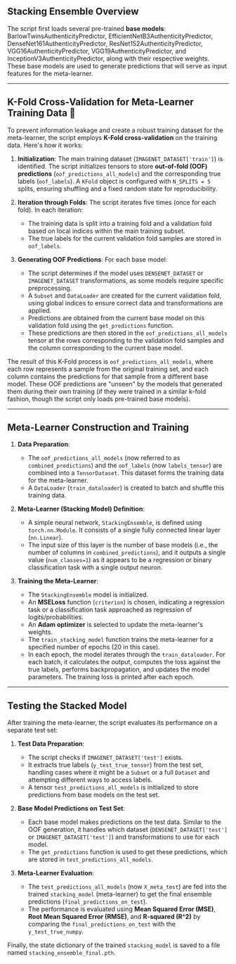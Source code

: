 
## Stacking Ensemble Overview

The script first loads several pre-trained **base models**: BarlowTwinsAuthenticityPredictor, EfficientNetB3AuthenticityPredictor, DenseNet161AuthenticityPredictor, ResNet152AuthenticityPredictor, VGG16AuthenticityPredictor, VGG19AuthenticityPredictor, and InceptionV3AuthenticityPredictor, along with their respective weights. These base models are used to generate predictions that will serve as input features for the meta-learner.

---
## K-Fold Cross-Validation for Meta-Learner Training Data 🔄

To prevent information leakage and create a robust training dataset for the meta-learner, the script employs **K-Fold cross-validation** on the training data. Here's how it works:

1.  **Initialization**: The main training dataset (`IMAGENET_DATASET['train']`) is identified. The script initializes tensors to store **out-of-fold (OOF) predictions** (`oof_predictions_all_models`) and the corresponding true labels (`oof_labels`). A `KFold` object is configured with `N_SPLITS = 5` splits, ensuring shuffling and a fixed random state for reproducibility.

2.  **Iteration through Folds**: The script iterates five times (once for each fold). In each iteration:
    * The training data is split into a training fold and a validation fold based on local indices within the main training subset.
    * The true labels for the current validation fold samples are stored in `oof_labels`.

3.  **Generating OOF Predictions**: For each base model:
    * The script determines if the model uses `DENSENET_DATASET` or `IMAGENET_DATASET` transformations, as some models require specific preprocessing.
    * A `Subset` and `DataLoader` are created for the current validation fold, using global indices to ensure correct data and transformations are applied.
    * Predictions are obtained from the current base model on this validation fold using the `get_predictions` function.
    * These predictions are then stored in the `oof_predictions_all_models` tensor at the rows corresponding to the validation fold samples and the column corresponding to the current base model.

The result of this K-Fold process is `oof_predictions_all_models`, where each row represents a sample from the original training set, and each column contains the predictions for that sample from a different base model. These OOF predictions are "unseen" by the models that generated them during their own training (if they were trained in a similar k-fold fashion, though the script only loads pre-trained base models).

---
## Meta-Learner Construction and Training 

1.  **Data Preparation**:
    * The `oof_predictions_all_models` (now referred to as `combined_predictions`) and the `oof_labels` (now `labels_tensor`) are combined into a `TensorDataset`. This dataset forms the training data for the meta-learner.
    * A `DataLoader` (`train_dataloader`) is created to batch and shuffle this training data.

2.  **Meta-Learner (Stacking Model) Definition**:
    * A simple neural network, `StackingEnsemble`, is defined using `torch.nn.Module`. It consists of a single fully connected linear layer (`nn.Linear`).
    * The input size of this layer is the number of base models (i.e., the number of columns in `combined_predictions`), and it outputs a single value (`num_classes=1`) as it appears to be a regression or binary classification task with a single output neuron.

3.  **Training the Meta-Learner**:
    * The `StackingEnsemble` model is initialized.
    * An **MSELoss** function (`criterion`) is chosen, indicating a regression task or a classification task approached as regression of logits/probabilities.
    * An **Adam optimizer** is selected to update the meta-learner's weights.
    * The `train_stacking_model` function trains the meta-learner for a specified number of epochs (20 in this case).
    * In each epoch, the model iterates through the `train_dataloader`. For each batch, it calculates the output, computes the loss against the true labels, performs backpropagation, and updates the model parameters. The training loss is printed after each epoch.

---
## Testing the Stacked Model

After training the meta-learner, the script evaluates its performance on a separate test set:

1.  **Test Data Preparation**:
    * The script checks if `IMAGENET_DATASET['test']` exists.
    * It extracts true labels (`y_test_true_tensor`) from the test set, handling cases where it might be a `Subset` or a full `Dataset` and attempting different ways to access labels.
    * A tensor `test_predictions_all_models` is initialized to store predictions from base models on the test set.

2.  **Base Model Predictions on Test Set**:
    * Each base model makes predictions on the test data. Similar to the OOF generation, it handles which dataset (`DENSENET_DATASET['test']` or `IMAGENET_DATASET['test']`) and transformations to use for each model.
    * The `get_predictions` function is used to get these predictions, which are stored in `test_predictions_all_models`.

3.  **Meta-Learner Evaluation**:
    * The `test_predictions_all_models` (now `X_meta_test`) are fed into the trained `stacking_model` (meta-learner) to get the final ensemble predictions (`final_predictions_on_test`).
    * The performance is evaluated using **Mean Squared Error (MSE)**, **Root Mean Squared Error (RMSE)**, and **R-squared (R^2)** by comparing the `final_predictions_on_test` with the `y_test_true_numpy`.

Finally, the state dictionary of the trained `stacking_model` is saved to a file named `stacking_ensemble_final.pth`.